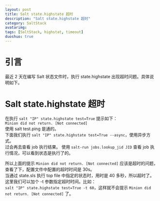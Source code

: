 ```yaml
---
layout: post
title: Salt state.highstate 超时
description: "Salt state.highstate 超时"
category: SaltStack
avatarimg:
tags: [SaltStack, highstat, timeout]
duoshuo: true
---
```



# 引言
最近 2 天在编写 Salt 状态文件时，执行 state.highstate 出现超时问题。具体说明如下。


# Salt state.highstate 超时


在执行 `salt "IP" state.highstate test=True` 提示如下：  
`Minion did not return. [Not connected]`  
使用 salt test.ping 是通的。  
下面我们执行 `salt "IP" state.highstate test=True --async`，使用异步方式。  
过会再去查看 job 执行结果。
使用 `salt-run jobs.lookup_jid JID` 查看 job 执行情况，可以看到状态是执行了的。

所以上面的提示 `Minion did not return. [Not connected]` 应该是超时的问题，查看了下，配置文件中配置的超时时间是 30s。  
当通过 state.sls 执行 top file 中指定的状态时，用时是 40 多秒，所以超时了。  
这里我们可以加个 -t 参数指定超时时间。比如：  
`salt "IP" state.highstate test=True -t 60`，这样就不会提示 `Minion did not return. [Not connected]` 了。

